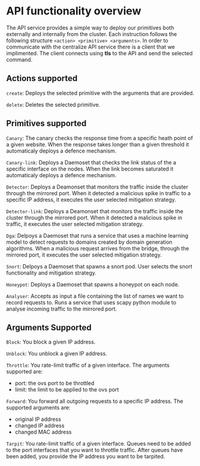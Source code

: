 # API functionality overview

The API service provides a simple way to deploy our primitives both externally and internally from the cluster. Each instruction follows the following structure `<action> <primitive> <arguments>`. In order to communicate with the centralize API service there is a client that we implimented. The client connects using __tls__ to the API and send the selected command. 

## Actions supported

`create`: Deploys the selected primitive with the arguments that are provided.

`delete`: Deletes the selected primitive.

## Primitives supported

`Canary`: The canary checks the response time from a specific heath point of a given website. When the response takes longer than a given threshold it automaticaly deploys a defence mechanism. 

`Canary-link`: Deploys a Daemoset that checks the link status of the a specific interface on the nodes. When the link becomes saturated it automaticaly deploys a defence mechanism.

`Detector`: Deploys a Deamonset that monitors the traffic inside the cluster through the mirrored port. When it detected a malicious spike in traffic to a specific IP address, it executes the user selected mitigation strategy.

`Detector-link`: Deploys a Deamonset that monitors the traffic inside the cluster through the mirrored port. When it detected a malicious spike in traffic, it executes the user selected mitigation strategy.

`Dga`: Delpoys a Daemoset that runs a service that uses a machine learning model to detect requests to domains created by domain generation algorithms. When a malicious request arrives from the bridge, through the mirrored port, it executes the user selected mitigation strategy.

`Snort`: Delpoys a Daemoset that spawns a snort pod. User selects the snort functionality and mitigation strategy.

`Honeypot`: Deploys a Daemoset that spawns a honeypot on each node. 

`Analyser`: Accepts as input a file containing the list of names we want to record requests to. Runs a service that uses scapy python module to analyse incoming traffic to the mirrored port. 

## Arguments Supported

`Block`: You block a given IP address.

`Unblock`: You unblock a given IP address.

`Throttle`: You rate-limit traffic of a given interface. The arguments supported are: 
  - port: the ovs port to be throttled
  - limit: the limit to be applied to the ovs port

`Forward`: You forward all outgoing  requests to a specific IP address. The supported arguments are:
  - original IP address
  - changed IP address
  - changed MAC address

`Tarpit`: You rate-limit traffic of a given interface. Queues need to be added to the port interfaces that you want to throttle traffic. After queues have been added, you provide the IP address you want to be tarpited. 

